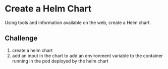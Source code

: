 # Create a Helm Chart

Using tools and information available on the web, create a Helm chart.

## Challenge

1. create a helm chart
2. add an input in the chart to add an environment variable to the container running in the pod deployed by the helm chart